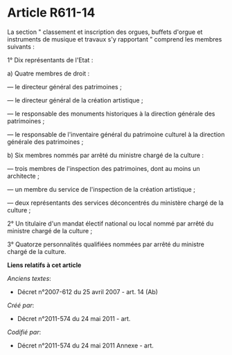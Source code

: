 # Article R611-14

La section " classement et inscription des orgues, buffets d'orgue et instruments de musique et travaux s'y rapportant "
comprend les membres suivants : 

1° Dix représentants de l'Etat : 

a) Quatre membres de droit : 

― le directeur général des patrimoines ; 

― le directeur général de la création artistique ; 

― le responsable des monuments historiques à la direction générale des patrimoines ; 

― le responsable de l'inventaire général du patrimoine culturel à la direction générale des patrimoines ; 

b) Six membres nommés par arrêté du ministre chargé de la culture : 

― trois membres de l'inspection des patrimoines, dont au moins un architecte ; 

― un membre du service de l'inspection de la création artistique ; 

― deux représentants des services déconcentrés du ministère chargé de la culture ; 

2° Un titulaire d'un mandat électif national ou local nommé par arrêté du ministre chargé de la culture ; 

3° Quatorze personnalités qualifiées nommées par arrêté du ministre chargé de la culture.

**Liens relatifs à cet article**

_Anciens textes_:

  - Décret n°2007-612 du 25 avril 2007 - art. 14 (Ab)

_Créé par_:

  - Décret n°2011-574 du 24 mai 2011  - art.

_Codifié par_:

  - Décret n°2011-574 du 24 mai 2011 Annexe - art.

